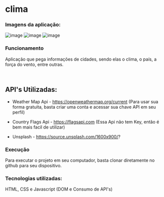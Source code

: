 # clima

### Imagens da aplicação:

![image](https://user-images.githubusercontent.com/116526434/222296241-148efd2c-c5b7-463c-9f34-5e3694f49df6.png)
![image](https://user-images.githubusercontent.com/116526434/222296064-10c98952-0e2a-45e2-b584-41c00e72fca1.png)
![image](https://user-images.githubusercontent.com/116526434/222296110-86225b67-53c5-415f-93fb-c4515455b425.png)

### Funcionamento

Aplicação que pega informações de cidades, sendo elas o clima, o país, a força do vento, entre outras.

</br>

## API's Utilizadas: 

- Weather Map Api - https://openweathermap.org/current 
(Para usar sua forma gratuita, basta criar uma conta e acessar sua chave API em seu perfil)

- Country Flags Api - https://flagsapi.com
(Essa Api não tem Key, então é bem mais facil de utilizar)

- Unsplash - https://source.unsplash.com/1600x900/?

### Execução

Para executar o projeto em seu computador, basta clonar diretamente no github para seu dispositivo. 

### Tecnologias utilizadas:

HTML, CSS e Javascript (DOM e Consumo de API's)
